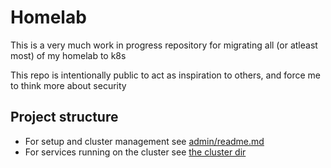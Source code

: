 # Homelab
This is a very much work in progress repository for migrating all (or atleast most) of my homelab to k8s

This repo is intentionally public to act as inspiration to others, and force me to think more about security

## Project structure
- For setup and cluster management see [admin/readme.md](admin/readme.md)
- For services running on the cluster see [the cluster dir](cluster)